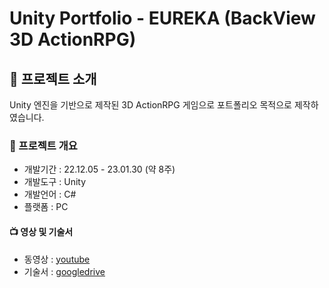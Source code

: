 # Unity Portfolio - EUREKA (BackView 3D ActionRPG)

## 📣 프로젝트 소개
Unity 엔진을 기반으로 제작된 3D ActionRPG 게임으로 포트폴리오 목적으로 제작하였습니다.
<br>

### 📜 프로젝트 개요
- 개발기간 : 22.12.05 - 23.01.30 (약 8주)
- 개발도구 : Unity
- 개발언어 : C#
- 플랫폼 : PC

#### 📺 영상 및 기술서
- 동영상 : [youtube](https://www.youtube.com/watch?v=CK8OJzMM3Wg&t=375s&ab_channel=EUREKA)
- 기술서 : [googledrive](https://drive.google.com/file/d/1DnZybzxj3eLR0xKjFiAJZEPGFThrmikw/view?usp=share_link)
